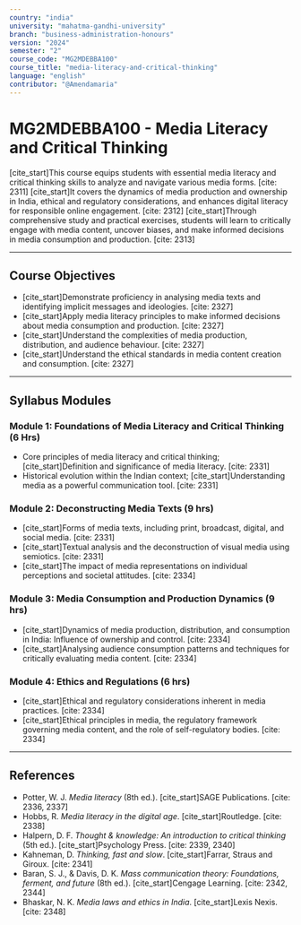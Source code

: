 ```yaml
---
country: "india"
university: "mahatma-gandhi-university"
branch: "business-administration-honours"
version: "2024"
semester: "2"
course_code: "MG2MDEBBA100"
course_title: "media-literacy-and-critical-thinking"
language: "english"
contributor: "@Amendamaria"
---
```

# MG2MDEBBA100 - Media Literacy and Critical Thinking

[cite_start]This course equips students with essential media literacy and critical thinking skills to analyze and navigate various media forms. [cite: 2311] [cite_start]It covers the dynamics of media production and ownership in India, ethical and regulatory considerations, and enhances digital literacy for responsible online engagement. [cite: 2312] [cite_start]Through comprehensive study and practical exercises, students will learn to critically engage with media content, uncover biases, and make informed decisions in media consumption and production. [cite: 2313]

---
## Course Objectives

* [cite_start]Demonstrate proficiency in analysing media texts and identifying implicit messages and ideologies. [cite: 2327]
* [cite_start]Apply media literacy principles to make informed decisions about media consumption and production. [cite: 2327]
* [cite_start]Understand the complexities of media production, distribution, and audience behaviour. [cite: 2327]
* [cite_start]Understand the ethical standards in media content creation and consumption. [cite: 2327]

---
## Syllabus Modules

### Module 1: Foundations of Media Literacy and Critical Thinking (6 Hrs)
* Core principles of media literacy and critical thinking; [cite_start]Definition and significance of media literacy. [cite: 2331]
* Historical evolution within the Indian context; [cite_start]Understanding media as a powerful communication tool. [cite: 2331]

### Module 2: Deconstructing Media Texts (9 hrs)
* [cite_start]Forms of media texts, including print, broadcast, digital, and social media. [cite: 2331]
* [cite_start]Textual analysis and the deconstruction of visual media using semiotics. [cite: 2331]
* [cite_start]The impact of media representations on individual perceptions and societal attitudes. [cite: 2334]

### Module 3: Media Consumption and Production Dynamics (9 hrs)
* [cite_start]Dynamics of media production, distribution, and consumption in India: Influence of ownership and control. [cite: 2334]
* [cite_start]Analysing audience consumption patterns and techniques for critically evaluating media content. [cite: 2334]

### Module 4: Ethics and Regulations (6 hrs)
* [cite_start]Ethical and regulatory considerations inherent in media practices. [cite: 2334]
* [cite_start]Ethical principles in media, the regulatory framework governing media content, and the role of self-regulatory bodies. [cite: 2334]

---
## References
* Potter, W. J. *Media literacy* (8th ed.). [cite_start]SAGE Publications. [cite: 2336, 2337]
* Hobbs, R. *Media literacy in the digital age*. [cite_start]Routledge. [cite: 2338]
* Halpern, D. F. *Thought & knowledge: An introduction to critical thinking* (5th ed.). [cite_start]Psychology Press. [cite: 2339, 2340]
* Kahneman, D. *Thinking, fast and slow*. [cite_start]Farrar, Straus and Giroux. [cite: 2341]
* Baran, S. J., & Davis, D. K. *Mass communication theory: Foundations, ferment, and future* (8th ed.). [cite_start]Cengage Learning. [cite: 2342, 2344]
* Bhaskar, N. K. *Media laws and ethics in India*. [cite_start]Lexis Nexis. [cite: 2348]